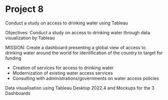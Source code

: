 # Project 8 
Conduct a study on access to drinking water using Tableau

Objectives: Conduct a study on access to drinking water through data visualization by Tableau

MISSION: 
Create a dashboard presenting a global view of access to drinking water around the world for identification of the country to target for funding
- Creation of services for access to drinking water
- Modernization of existing water access services
- Consulting with administrations/governments on water access policies


Data visualisation using Tableau Desktop 2022.4 and Mockups for the 3 Dashboards
